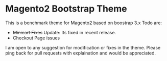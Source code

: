 # Magento2 Bootstrap Theme
This is a benchmark theme for Magento2 based on boostrap 3.x
Todo are:
- ~~Minicart Fixes~~ Update: Its fixed in recent release.
- Checkout Page issues

I am open to any suggestion for modification or fixes in the theme. Please ping back for pull requests with explaination and would be appreciated.